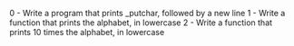 0 - Write a program that prints _putchar, followed by a new line
1 - Write a function that prints the alphabet, in lowercase 
2 - Write a function that prints 10 times the alphabet, in lowercase
